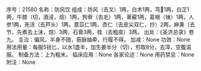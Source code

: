 序号：21580
名称：防风饮
组成：防风（去叉）1两，白术1两，芎1两，白芷1两，牛膝（切，酒浸，焙）1两，狗脊（去毛）1两，萆薢1两，葛根（锉）1两，人参1两，羌活（去芦头）1两，薏苡仁1两，杏仁（去皮尖双仁，炒）2两，麻黄（去节，先煮去上沫，焙）3两，石膏3两，桂（去粗皮）3两。
出处：《圣济总录》卷九。
主治：偏风，半身不随，筋脉抽牵，行履不得。
加减：None
功效：None
用法用量：每服5钱匕，以水1盏半，加生姜半分（切），煎取8分，去滓，空腹温服。
制备方法：上为粗末。
临床应用：None
各家论述：None
用药禁忌：None
附注：None
